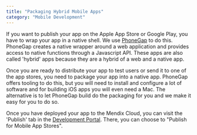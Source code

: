 ```yaml
---
title: "Packaging Hybrid Mobile Apps"
category: "Mobile Development"
---
```



If you want to publish your app on the Apple App Store or Google Play, you have to wrap your app in a native shell. We use [PhoneGap](http://phonegap.com/) to do this. PhoneGap creates a native wrapper around a web application and provides access to native functions through a Javascript API. These apps are also called 'hybrid' apps because they are a hybrid of a web and a native app.

Once you are ready to distribute your app to test users or send it to one of the app stores, you need to package your app into a native app. PhoneGap offers tooling to do this, but you will need to install and configure a lot of software and for building iOS apps you will even need a Mac. The alternative is to let PhoneGap build do the packaging for you and we make it easy for you to do so.

Once you have deployed your app to the Mendix Cloud, you can visit the 'Publish' tab in the [Development Portal](https://sprintr.home.mendix.com/). There, you can choose to "Publish for Mobile App Stores".
